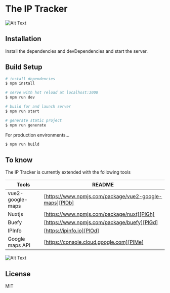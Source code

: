 

# The IP Tracker

![Alt Text](https://media.giphy.com/media/vRZvUv6uOxMOJVp4V5/giphy.gif)



## Installation


Install the dependencies and devDependencies and start the server.
## Build Setup

```bash
# install dependencies
$ npm install

# serve with hot reload at localhost:3000
$ npm run dev

# build for and launch server
$ npm run start

# generate static project
$ npm run generate
```

For production environments...

```sh
$ npm run build
```

## To know

The IP Tracker is currently extended with the following tools

| Tools | README |
| ------ | ------ |
| vue2-google-maps | [https://www.npmjs.com/package/vue2-google-maps][PlDb] |
| Nuxtjs | [https://www.npmjs.com/package/nuxt][PlGh] |
| Buefy | [https://www.npmjs.com/package/buefy][PlGd] |
| IPInfo | [https://ipinfo.io][PlOd] |
| Google maps API | [https://console.cloud.google.com][PlMe] |


![Alt Text](https://media.giphy.com/media/ILpyZeq4cPXzsxmv9v/giphy.gif)



## License

MIT


